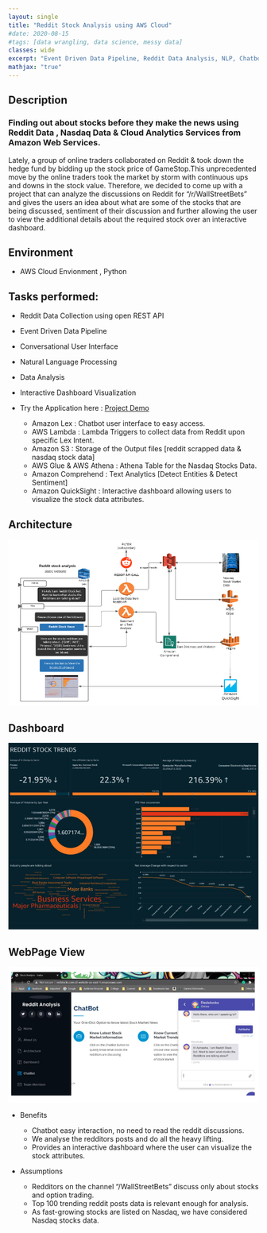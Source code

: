 ```yaml
---
layout: single
title: "Reddit Stock Analysis using AWS Cloud"
#date: 2020-08-15
#tags: [data wrangling, data science, messy data]
classes: wide
excerpt: "Event Driven Data Pipeline, Reddit Data Analysis, NLP, Chatbot, AWS, Dashboard Visualizations"
mathjax: "true"
---
```

## Description
### Finding out about stocks before they make the news using Reddit Data , Nasdaq Data &amp; Cloud Analytics Services from Amazon Web Services.
Lately, a group of online traders collaborated on Reddit & took down the hedge fund by bidding up the stock price of GameStop.This unprecedented move by the online traders took the market by storm with continuous ups and downs in the stock value. Therefore, we decided to come up with a project that can analyze the discussions on Reddit for “/r/WallStreetBets” and gives the users an idea about what are some of the stocks that are being discussed, sentiment of their discussion and further allowing the user to view the additional details about the required stock over an interactive dashboard.

## Environment
- AWS Cloud Envionment , Python

## Tasks performed:
- Reddit Data Collection using open REST API
- Event Driven Data Pipeline
- Conversational User Interface
- Natural Language Processing
- Data Analysis
- Interactive Dashboard Visualization

- Try the Application here : <a href="http://redstocks.com.s3-website-us-east-1.amazonaws.com/"> Project Demo </a> 
  - Amazon Lex : Chatbot user interface to easy access.<br>
  - AWS Lambda : Lambda Triggers to collect data from Reddit upon specific Lex Intent.<br>
  - Amazon S3 : Storage of the Output files [reddit scrapped data & nasdaq stock data] <br>
  - AWS Glue & AWS Athena : Athena Table for the Nasdaq Stocks Data.<br>
  - Amazon Comprehend : Text Analytics [Detect Entities & Detect Sentiment]<br>
  - Amazon QuickSight : Interactive dashboard allowing users to visualize the stock data attributes.<br>

## Architecture 
![Architecture](/images/architecture_reddit.png)

## Dashboard  
![Dashboard](/images/dashboard_itc6460.png)

## WebPage View
![WebPage](/images/webpage_itc6460.png)

- Benefits <br>
  - Chatbot easy interaction, no need to read the reddit discussions.<br>
  - We analyse the redditors posts and do all the heavy lifting.<br>
  - Provides an interactive dashboard where the user can visualize the stock attributes.<br>

- Assumptions <br>
  - Redditors on the channel “/WallStreetBets” discuss only about stocks and option trading.<br>
  - Top 100 trending reddit posts data is relevant enough for analysis.<br>
  - As fast-growing stocks are listed on Nasdaq, we have considered Nasdaq stocks data.<br>

